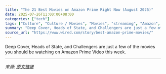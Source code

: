 ```yaml
---
title: "The 21 Best Movies on Amazon Prime Right Now (August 2025)"
date: 2025-07-26T11:00:00+08:00
categories: ["tech"]
tags: ["Culture", "Culture / Movies", "Movies", "streaming", "Amazon", "Culture Guides"]
summary: "Deep Cover, Heads of State, and Challengers are just a few of the movies you should be watching on Amazon Prime Video this week."
source_url: "https://www.wired.com/story/best-amazon-prime-movies/"
---
```


Deep Cover, Heads of State, and Challengers are just a few of the movies you should be watching on Amazon Prime Video this week.

---

*来源: [原文链接](https://www.wired.com/story/best-amazon-prime-movies/)*
